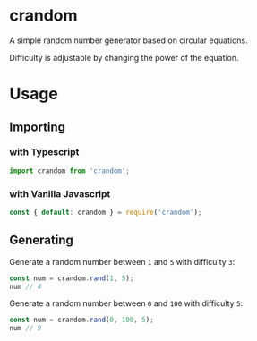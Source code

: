 # crandom
A simple random number generator based on circular equations.  
  
Difficulty is adjustable by changing the power of the equation.


# Usage
## Importing

### **with Typescript**
```ts
import crandom from 'crandom';
``` 

### **with Vanilla Javascript**
```js
const { default: crandom } = require('crandom');
```

## Generating

Generate a random number between `1` and `5` with difficulty `3`:
```ts
const num = crandom.rand(1, 5);
num // 4
```

Generate a random number between `0` and `100` with difficulty `5`:
```ts
const num = crandom.rand(0, 100, 5);
num // 9
```